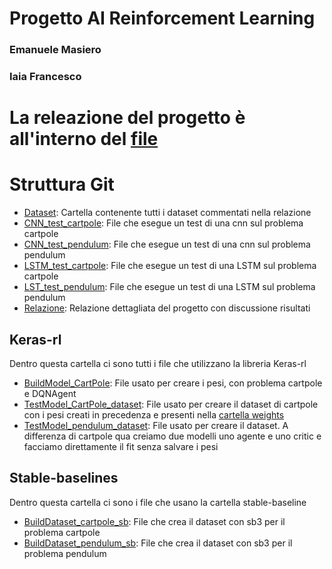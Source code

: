 # Progetto AI Reinforcement Learning 
### Emanuele Masiero 
### Iaia Francesco 
# La releazione del progetto è all'interno del [file](Relazione/Relazione.md)
# Struttura Git

- [Dataset](Dataset): Cartella contenente tutti i dataset commentati nella relazione
- [CNN_test_cartpole](CNN_test_cartpole.py): File che esegue un test di una cnn sul problema cartpole 
- [CNN_test_pendulum](CNN_test_pendulum.py): File che esegue un test di una cnn sul problema pendulum 
- [LSTM_test_cartpole](LSTM_test_cartpole.py): File che esegue un test di una LSTM sul problema cartpole 
- [LST_test_pendulum](LSTM_test_pendulum.py): File che esegue un test di una LSTM sul problema pendulum 
- [Relazione](Relazione/Relazione.md): Relazione dettagliata del progetto con discussione risultati

## Keras-rl
Dentro questa cartella ci sono tutti i file che utilizzano la libreria Keras-rl
- [BuildModel_CartPole](keras-rl/BuildModel_CartPole.py): File usato per creare i pesi, con problema cartpole e DQNAgent
- [TestModel_CartPole_dataset](keras-rl/TestModel_CartPole_dataset.py): File usato per creare il dataset di cartpole 
con i pesi creati in precedenza e presenti nella [cartella weights](keras-rl/weights)
- [TestModel_pendulum_dataset](keras-rl/TestModel_pendulum_dataset.py): File usato per creare il dataset. A differenza 
di cartpole qua creiamo due modelli uno agente e uno critic e facciamo direttamente il fit senza salvare i pesi

## Stable-baselines
Dentro questa cartella ci sono i file che usano la cartella stable-baseline
- [BuildDataset_cartpole_sb](stable-baselines/BuildDataset_cartpole_sb.py): File che crea il dataset con sb3 per il problema
cartpole
- [BuildDataset_pendulum_sb](stable-baselines/BuildDataset_pendulum_sb.py): File che crea il dataset con sb3 per il problema
pendulum 
